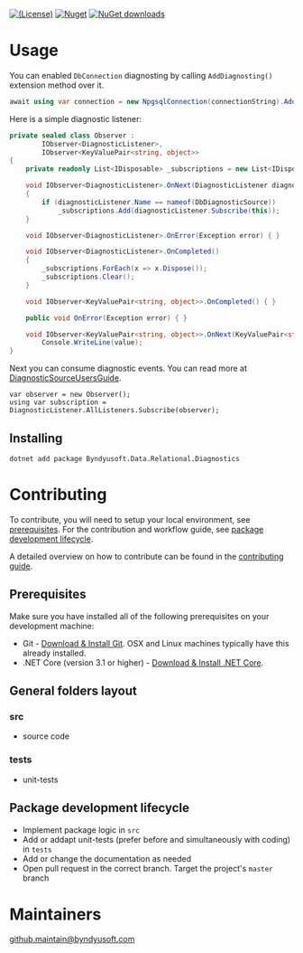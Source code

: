 [![(License)](https://img.shields.io/github/license/Byndyusoft/Byndyusoft.Data.Relational.Diagnostics.svg)](LICENSE.txt)
[![Nuget](http://img.shields.io/nuget/v/Byndyusoft.Data.Relational.Diagnostics.svg?maxAge=10800)](https://www.nuget.org/packages/Byndyusoft.Data.Relational.Diagnostics/) [![NuGet downloads](https://img.shields.io/nuget/dt/Byndyusoft.Data.Relational.Diagnostics.svg)](https://www.nuget.org/packages/Byndyusoft.Data.Relational.Diagnostics/) 

# Usage

You can enabled `DbConnection` diagnosting by calling `AddDiagnosting()` extension method over it.

```csharp
await using var connection = new NpgsqlConnection(connectionString).AddDiagnosting();
```

Here is a simple diagnostic listener:

```csharp
private sealed class Observer :
		IObserver<DiagnosticListener>,
		IObserver<KeyValuePair<string, object>>
{
	private readonly List<IDisposable> _subscriptions = new List<IDisposable>();

	void IObserver<DiagnosticListener>.OnNext(DiagnosticListener diagnosticListener)
	{
		if (diagnosticListener.Name == nameof(DbDiagnosticSource))
			_subscriptions.Add(diagnosticListener.Subscribe(this));
	}

	void IObserver<DiagnosticListener>.OnError(Exception error) { }

	void IObserver<DiagnosticListener>.OnCompleted()
	{
		_subscriptions.ForEach(x => x.Dispose());
		_subscriptions.Clear();
	}

	void IObserver<KeyValuePair<string, object>>.OnCompleted() { }

	public void OnError(Exception error) { }

	void IObserver<KeyValuePair<string, object>>.OnNext(KeyValuePair<string, object> value) =>
		Console.WriteLine(value);
}
```

Next you can consume diagnostic events. You can read more at [DiagnosticSourceUsersGuide](https://github.com/dotnet/runtime/blob/master/src/libraries/System.Diagnostics.DiagnosticSource/src/DiagnosticSourceUsersGuide.md).

```
var observer = new Observer();
using var subscription = DiagnosticListener.AllListeners.Subscribe(observer);
```

## Installing

```shell
dotnet add package Byndyusoft.Data.Relational.Diagnostics
```

# Contributing

To contribute, you will need to setup your local environment, see [prerequisites](#prerequisites). For the contribution and workflow guide, see [package development lifecycle](#package-development-lifecycle).

A detailed overview on how to contribute can be found in the [contributing guide](CONTRIBUTING.md).

## Prerequisites

Make sure you have installed all of the following prerequisites on your development machine:

- Git - [Download & Install Git](https://git-scm.com/downloads). OSX and Linux machines typically have this already installed.
- .NET Core (version 3.1 or higher) - [Download & Install .NET Core](https://dotnet.microsoft.com/download/dotnet/3.1).

## General folders layout

### src
- source code

### tests

- unit-tests

## Package development lifecycle

- Implement package logic in `src`
- Add or addapt unit-tests (prefer before and simultaneously with coding) in `tests`
- Add or change the documentation as needed
- Open pull request in the correct branch. Target the project's `master` branch

# Maintainers

[github.maintain@byndyusoft.com](mailto:github.maintain@byndyusoft.com)
